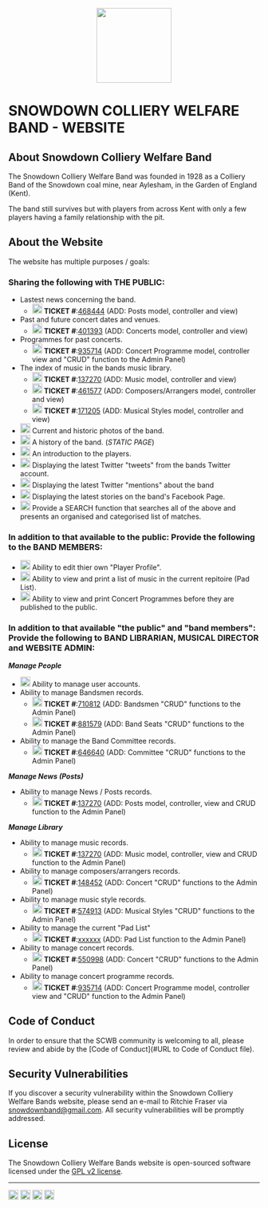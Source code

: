 <p align="center"><a href="https://snowdownband.org" target="_blank"><img src="https://snowdownband.org/wp-content/uploads/2022/10/scwb_logo.png" width="150"></a></p>

# SNOWDOWN COLLIERY WELFARE BAND - WEBSITE
## About Snowdown Colliery Welfare Band

The Snowdown Colliery Welfare Band was founded in 1928 as a Colliery Band of the Snowdown coal mine, near Aylesham, in the Garden of England (Kent). 

The band still survives but with players from across Kent with only a few players having a family relationship with the pit.

## About the Website

The website has multiple purposes / goals: 

### Sharing the following with **THE PUBLIC**:

- Lastest news concerning the band.
  - <img src="https://snowdownband.org/wp-content/uploads/2022/10/cross.png" width="20"> **TICKET #**:[468444](https://thefrasers.homelinux.net/support/scp/tickets.php?id=128) (ADD: Posts model, controller and view)
- Past and future concert dates and venues. 
  - <img src="https://snowdownband.org/wp-content/uploads/2022/10/tick.png" width="20"> **TICKET #**:[401393](https://thefrasers.homelinux.net/support/scp/tickets.php?id=116) (ADD: Concerts model, controller and view)
- Programmes for past concerts.  
  - <img src="https://snowdownband.org/wp-content/uploads/2022/10/cross.png" width="20"> **TICKET #**:[935714](https://thefrasers.homelinux.net/support/scp/tickets.php?id=115) (ADD: Concert Programme model, controller view and "CRUD" function to the Admin Panel)
- The index of music in the bands music library.  
  - <img src="https://snowdownband.org/wp-content/uploads/2022/10/tick.png" width="20"> **TICKET #**:[137270](https://thefrasers.homelinux.net/support/scp/tickets.php?id=112) (ADD: Music model, controller and view) 
  - <img src="https://snowdownband.org/wp-content/uploads/2022/10/tick.png" width="20"> **TICKET #**:[461577](https://thefrasers.homelinux.net/support/scp/tickets.php?id=113) (ADD: Composers/Arrangers model, controller and view)
  - <img src="https://snowdownband.org/wp-content/uploads/2022/10/tick.png" width="20"> **TICKET #**:[171205](https://thefrasers.homelinux.net/support/scp/tickets.php?id=114) (ADD: Musical Styles model, controller and view)
- <img src="https://snowdownband.org/wp-content/uploads/2022/10/qmark.png" width="20"> Current and historic photos of the band.
- <img src="https://snowdownband.org/wp-content/uploads/2022/10/qmark.png" width="20"> A history of the band. (_STATIC PAGE_)
- <img src="https://snowdownband.org/wp-content/uploads/2022/10/qmark.png" width="20"> An introduction to the players.
- <img src="https://snowdownband.org/wp-content/uploads/2022/10/qmark.png" width="20"> Displaying the latest Twitter "tweets" from the bands Twitter account.
- <img src="https://snowdownband.org/wp-content/uploads/2022/10/qmark.png" width="20"> Displaying the latest Twitter "mentions" about the band
- <img src="https://snowdownband.org/wp-content/uploads/2022/10/qmark.png" width="20"> Displaying the latest stories on the band's Facebook Page.
- <img src="https://snowdownband.org/wp-content/uploads/2022/10/qmark.png" width="20"> Provide a SEARCH function that searches all of the above and presents an organised and categorised list of matches.

### In addition to that available to the public: Provide the following to the **BAND MEMBERS**:

- <img src="https://snowdownband.org/wp-content/uploads/2022/10/qmark.png" width="20"> Ability to edit thier own "Player Profile".
- <img src="https://snowdownband.org/wp-content/uploads/2022/10/qmark.png" width="20"> Ability to view and print a list of music in the current repitoire (Pad List).
- <img src="https://snowdownband.org/wp-content/uploads/2022/10/qmark.png" width="20"> Ability to view and print Concert Programmes before they are published to the public.

### In addition to that available "the public" and "band members": Provide the following to **BAND LIBRARIAN**, **MUSICAL DIRECTOR** and **WEBSITE ADMIN**:

_**Manage People**_
- <img src="https://snowdownband.org/wp-content/uploads/2022/10/qmark.png" width="20"> Ability to manage user accounts.
- Ability to manage Bandsmen records.
  - <img src="https://snowdownband.org/wp-content/uploads/2022/10/cross.png" width="20"> **TICKET #**:[710812](https://thefrasers.homelinux.net/support/scp/tickets.php?id=119) (ADD: Bandsmen "CRUD" functions to the Admin Panel)
  - <img src="https://snowdownband.org/wp-content/uploads/2022/10/cross.png" width="20"> **TICKET #**:[881579](https://thefrasers.homelinux.net/support/scp/tickets.php?id=118) (ADD: Band Seats "CRUD" functions to the Admin Panel)
- Ability to manage the Band Committee records.
  - <img src="https://snowdownband.org/wp-content/uploads/2022/10/cross.png" width="20"> **TICKET #**:[646640](https://thefrasers.homelinux.net/support/scp/tickets.php?id=120) (ADD: Committee "CRUD" functions to the Admin Panel)

_**Manage News (Posts)**_
- Ability to manage News / Posts records.
  - <img src="https://snowdownband.org/wp-content/uploads/2022/10/cross.png" width="20"> **TICKET #**:[137270](https://thefrasers.homelinux.net/support/scp/tickets.php?id=112) (ADD: Posts model, controller, view and CRUD function to the Admin Panel) 

_**Manage Library**_
- Ability to manage music records.
  - <img src="https://snowdownband.org/wp-content/uploads/2022/10/tick.png" width="20"> **TICKET #**:[137270](https://thefrasers.homelinux.net/support/scp/tickets.php?id=112) (ADD: Music model, controller, view and CRUD function to the Admin Panel) 
- Ability to manage composers/arrangers records.
  - <img src="https://snowdownband.org/wp-content/uploads/2022/10/tick.png" width="20"> **TICKET #**:[148452](https://thefrasers.homelinux.net/support/scp/tickets.php?id=124) (ADD: Concert "CRUD" functions to the Admin Panel)
- Ability to manage music style records.
  - <img src="https://snowdownband.org/wp-content/uploads/2022/10/tick.png" width="20"> **TICKET #**:[574913](https://thefrasers.homelinux.net/support/scp/tickets.php?id=125) (ADD: Musical Styles "CRUD" functions to the Admin Panel)
- Ability to manage the current "Pad List"
  - <img src="https://snowdownband.org/wp-content/uploads/2022/10/cross.png" width="20"> **TICKET #**:[xxxxxx](https://thefrasers.homelinux.net/support/scp/tickets.php?id=xxx) (ADD: Pad List function to the Admin Panel)
- Ability to manage concert records.
  - <img src="https://snowdownband.org/wp-content/uploads/2022/10/tick.png" width="20"> **TICKET #**:[550998](https://thefrasers.homelinux.net/support/scp/tickets.php?id=127) (ADD: Concert "CRUD" functions to the Admin Panel)
- Ability to manage concert programme records.
  - <img src="https://snowdownband.org/wp-content/uploads/2022/10/cross.png" width="20"> **TICKET #**:[935714](https://thefrasers.homelinux.net/support/scp/tickets.php?id=115) (ADD: Concert Programme model, controller view and "CRUD" function to the Admin Panel)

## Code of Conduct

In order to ensure that the SCWB community is welcoming to all, please review and abide by the [Code of Conduct](#URL to Code of Conduct file).

## Security Vulnerabilities

If you discover a security vulnerability within the Snowdown Colliery Welfare Bands website, please send an e-mail to Ritchie Fraser via [snowdownband@gmail.com](mailto:snowdownband@gmail.com). All security vulnerabilities will be promptly addressed.

## License

The Snowdown Colliery Welfare Bands website is open-sourced software licensed under the [GPL v2 license](https://opensource.org/licenses/gpl-2.0.php).




---
<img src="https://snowdownband.org/wp-content/uploads/2019/11/music_programme.png" width="20"> 
<img src="https://snowdownband.org/wp-content/uploads/2022/10/tick.png" width="20"> 
<img src="https://snowdownband.org/wp-content/uploads/2022/10/qmark.png" width="20"> 
<img src="https://snowdownband.org/wp-content/uploads/2022/10/cross.png" width="20"> 

